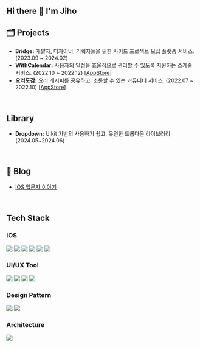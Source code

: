 ## Hi there 👋 I'm Jiho

## 🗂️ Projects
- **Bridge:** 개발자, 디자이너, 기획자들을 위한 사이드 프로젝트 모집 플랫폼 서비스. (2023.09 ~ 2024.02) 
- **WithCalendar:** 사용자의 일정을 효율적으로 관리할 수 있도록 지원하는 스케줄 서비스. (2022.10 ~ 2022.12) [[AppStore](https://apps.apple.com/kr/app/with-calendar/id1661333206)]
- **요리도감:** 요리 레시피를 공유하고, 소통할 수 있는 커뮤니티 서비스. (2022.07 ~ 2022.10) [[AppStore](https://apps.apple.com/kr/app/요리도감/id1644290667)]

<br>

## Library
- **Dropdown:** UIkit 기반의 사용하기 쉽고, 유연한 드롭다운 라이브러리 (2024.05~2024.06)

<br>

## 📝 Blog
- [iOS 입문자 이야기](https://iosjiho.tistory.com/)

<br>

## Tech Stack
### iOS
<a href="버튼을 눌렀을 때 이동할 링크" target="_blank"><img src="https://img.shields.io/badge/Swift-FF6C22?style=for-the-badge&logo=Swift&logoColor=FFFFFF"/></a>
<a href="버튼을 눌렀을 때 이동할 링크" target="_blank"><img src="https://img.shields.io/badge/UIkit-2396F3?style=for-the-badge&logo=UIkit&logoColor=FFFFFF"/></a>
<a href="버튼을 눌렀을 때 이동할 링크" target="_blank"><img src="https://img.shields.io/badge/Firebase-FFFBF5?style=for-the-badge&logo=firebase&logoColor=FF9843"/></a>
<a href="버튼을 눌렀을 때 이동할 링크" target="_blank"><img src="https://img.shields.io/badge/Alamofire-3B66BC?style=for-the-badge&logo=librarything&logoColor=FFFFFF"/></a>
<a href="버튼을 눌렀을 때 이동할 링크" target="_blank"><img src="https://img.shields.io/badge/RxSwift-3B66BC?style=for-the-badge&logo=librarything&logoColor=FFFFFF"/></a>
<a href="버튼을 눌렀을 때 이동할 링크" target="_blank"><img src="https://img.shields.io/badge/KingFisher-3B66BC?style=for-the-badge&logo=librarything&logoColor=FFFFFF"/></a>

### UI/UX Tool
<a href="버튼을 눌렀을 때 이동할 링크" target="_blank"><img src="https://img.shields.io/badge/AutoLayout-FF90BC?style=for-the-badge&logo=autoit&logoColor=FFFFFF"/></a>
<a href="버튼을 눌렀을 때 이동할 링크" target="_blank"><img src="https://img.shields.io/badge/Snapkit-FF90BC?style=for-the-badge&logo=librarything&logoColor=FFFFFF"/></a>
<a href="버튼을 눌렀을 때 이동할 링크" target="_blank"><img src="https://img.shields.io/badge/PinLayout-FF90BC?style=for-the-badge&logo=librarything&logoColor=FFFFFF"/></a>
<a href="버튼을 눌렀을 때 이동할 링크" target="_blank"><img src="https://img.shields.io/badge/FlexLayout-FF90BC?style=for-the-badge&logo=librarything&logoColor=FFFFFF"/></a>

### Design Pattern
<a href="버튼을 눌렀을 때 이동할 링크" target="_blank"><img src="https://img.shields.io/badge/MVVM.C-7FC7D9?style=for-the-badge&logo=instructure&logoColor=FFFFFF"/></a>
<a href="버튼을 눌렀을 때 이동할 링크" target="_blank"><img src="https://img.shields.io/badge/MVC-7FC7D9?style=for-the-badge&logo=instructure&logoColor=FFFFFF"/></a>

### Architecture
<a href="버튼을 눌렀을 때 이동할 링크" target="_blank"><img src="https://img.shields.io/badge/Clean Architecture-83A2FF?style=for-the-badge&logo=ccleaner&logoColor=FFFFFF"/></a>

